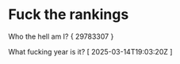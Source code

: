 # Fuck the rankings

Who the hell am I?
{ 29783307 }

What fucking year is it?
[ 2025-03-14T19:03:20Z ]
